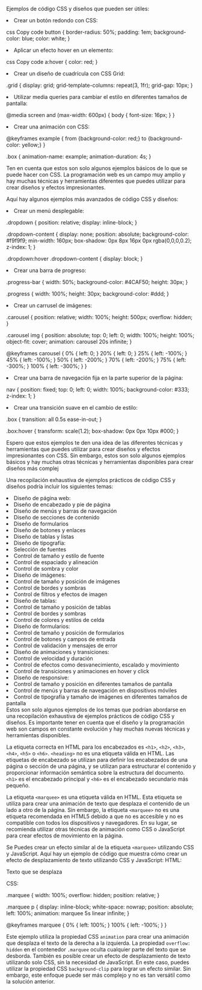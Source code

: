 Ejemplos de código CSS y diseños que pueden ser útiles:
<li>Crear un botón redondo con CSS:</li>

css
Copy code
button {
    border-radius: 50%;
    padding: 1em;
    background-color: blue;
    color: white;
}

<li>Aplicar un efecto hover en un elemento:</li>

css
Copy code
a:hover {
    color: red;
}

<li>Crear un diseño de cuadrícula con CSS Grid:</li>


.grid {
    display: grid;
    grid-template-columns: repeat(3, 1fr);
    grid-gap: 10px;
}

<li>Utilizar media queries para cambiar el estilo en diferentes tamaños de pantalla:</li>


@media screen and (max-width: 600px) {
    body {
        font-size: 16px;
    }
}

<li>Crear una animación con CSS:</li>

@keyframes example {
    from {background-color: red;}
    to {background-color: yellow;}
}

.box {
    animation-name: example;
    animation-duration: 4s;
}

Ten en cuenta que estos son solo algunos ejemplos básicos de lo que se puede hacer con CSS. La programación web es un campo muy amplio y hay muchas técnicas y herramientas diferentes que puedes utilizar para crear diseños y efectos impresionantes.

Aquí hay algunos ejemplos más avanzados de código CSS y diseños:
<li>Crear un menú desplegable:</li>

.dropdown {
  position: relative;
  display: inline-block;
}

.dropdown-content {
  display: none;
  position: absolute;
  background-color: #f9f9f9;
  min-width: 160px;
  box-shadow: 0px 8px 16px 0px rgba(0,0,0,0.2);
  z-index: 1;
}

.dropdown:hover .dropdown-content {
  display: block;
}

<li>Crear una barra de progreso:</li>

.progress-bar {
  width: 50%;
  background-color: #4CAF50;
  height: 30px;
}

.progress {
  width: 100%;
  height: 30px;
  background-color: #ddd;
}

<li>Crear un carrusel de imágenes:</li>

.carousel {
  position: relative;
  width: 100%;
  height: 500px;
  overflow: hidden;
}

.carousel img {
  position: absolute;
  top: 0;
  left: 0;
  width: 100%;
  height: 100%;
  object-fit: cover;
  animation: carousel 20s infinite;
}

@keyframes carousel {
  0% {
    left: 0;
  }
  20% {
    left: 0;
  }
  25% {
    left: -100%;
  }
  45% {
    left: -100%;
  }
  50% {
    left: -200%;
  }
  70% {
    left: -200%;
  }
  75% {
    left: -300%;
  }
  100% {
    left: -300%;
  }
}

<li>Crear una barra de navegación fija en la parte superior de la página:</li>

nav {
    position: fixed;
    top: 0;
    left: 0;
    width: 100%;
    background-color: #333;
    z-index: 1;
}

<li>Crear una transición suave en el cambio de estilo:</li>

.box {
    transition: all 0.5s ease-in-out;
}

.box:hover {
    transform: scale(1.2);
    box-shadow: 0px 0px 10px #000;
}

Espero que estos ejemplos te den una idea de las diferentes técnicas y herramientas que puedes utilizar para crear diseños y efectos impresionantes con CSS. Sin embargo, estos son solo algunos ejemplos básicos y hay muchas otras técnicas y herramientas disponibles para crear diseños más complej

Una recopilación exhaustiva de ejemplos prácticos de código CSS y diseños podría incluir los siguientes temas:

<li>Diseño de página web:</li>
<li>Diseño de encabezado y pie de página</li>
<li>Diseño de menús y barras de navegación</li>
<li>Diseño de secciones de contenido</li>
<li>Diseño de formularios</li>
<li>Diseño de botones y enlaces</li>
<li>Diseño de tablas y listas</li>
<li>Diseño de tipografía:</li>
<li>Selección de fuentes</li>
<li>Control de tamaño y estilo de fuente</li>
<li>Control de espaciado y alineación</li>
<li>Control de sombra y color</li>
<li>Diseño de imágenes:</li>
<li>Control de tamaño y posición de imágenes</li>
<li>Control de bordes y sombras</li>
<li>Control de filtros y efectos de imagen</li>
<li>Diseño de tablas:</li>
<li>Control de tamaño y posición de tablas</li>
<li>Control de bordes y sombras</li>
<li>Control de colores y estilos de celda</li>
<li>Diseño de formularios:</li>
<li>Control de tamaño y posición de formularios</li>
<li>Control de botones y campos de entrada</li>
<li>Control de validación y mensajes de error</li>
<li>Diseño de animaciones y transiciones:</li>
<li>Control de velocidad y duración</li>
<li>Control de efectos como desvanecimiento, escalado y movimiento</li>
<li>Control de transiciones y animaciones en hover y click</li>
<li>Diseño de responsive:</li>
<li>Control de tamaño y posición en diferentes tamaños de pantalla</li><li>Control de menús y barras de navegación en dispositivos móviles</li>
<li>Control de tipografía y tamaño de imágenes en diferentes tamaños de pantalla</li>
Estos son solo algunos ejemplos de los temas que podrían abordarse en una recopilación exhaustiva de ejemplos prácticos de código CSS y diseños. Es importante tener en cuenta que el diseño y la programación web son campos en constante evolución y hay muchas nuevas técnicas y herramientas disponibles.

La etiqueta correcta en HTML para los encabezados es <code>&lt;h1&gt;</code>, <code>&lt;h2&gt;</code>, <code>&lt;h3&gt;</code>, <code>&lt;h4&gt;</code>, <code>&lt;h5&gt;</code> o <code>&lt;h6&gt;</code>. <code>&lt;heading&gt;</code> no es una etiqueta válida en HTML.
Las etiquetas de encabezado se utilizan para definir los encabezados de una página o sección de una página, y se utilizan para estructurar el contenido y proporcionar información semántica sobre la estructura del documento. <code>&lt;h1&gt;</code> es el encabezado principal y <code>&lt;h6&gt;</code> es el encabezado secundario más pequeño.

La etiqueta <code>&lt;marquee&gt;</code> es una etiqueta válida en HTML. Esta etiqueta se utiliza para crear una animación de texto que desplaza el contenido de un lado a otro de la página.
Sin embargo, la etiqueta <code>&lt;marquee&gt;</code> no es una etiqueta recomendada en HTML5 debido a que no es accesible y no es compatible con todos los dispositivos y navegadores. En su lugar, se recomienda utilizar otras técnicas de animación como CSS o JavaScript para crear efectos de movimiento en la página.

Se Puedes crear un efecto similar al de la etiqueta <code>&lt;marquee&gt;</code> utilizando CSS y JavaScript. Aquí hay un ejemplo de código que muestra cómo crear un efecto de desplazamiento de texto utilizando CSS y JavaScript:
HTML:

<div class="marquee">
  <p>Texto que se desplaza</p>
</div>

CSS:

.marquee {
  width: 100%;
  overflow: hidden;
  position: relative;
}

.marquee p {
  display: inline-block;
  white-space: nowrap;
  position: absolute;
  left: 100%;
  animation: marquee 5s linear infinite;
}

@keyframes marquee {
  0% {
    left: 100%;
  }
  100% {
    left: -100%;
  }
}

Este ejemplo utiliza la propiedad CSS <code>animation</code> para crear una animación que desplaza el texto de la derecha a la izquierda. La propiedad <code>overflow: hidden</code> en el contenedor <code>.marquee</code> oculta cualquier parte del texto que se desborda.
También es posible crear un efecto de desplazamiento de texto utilizando solo CSS, sin la necesidad de JavaScript. En este caso, puedes utilizar la propiedad CSS <code>background-clip</code> para lograr un efecto similar. Sin embargo, este enfoque puede ser más complejo y no es tan versátil como la solución anterior.